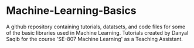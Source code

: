 # Machine-Learning-Basics
A github repository containing tutorials, datatsets, and code files for some of the basic libraries used in Machine Learning. Tutorials created by Danyal Saqib for the course 'SE-807 Machine Learning' as a Teaching Assistant.
